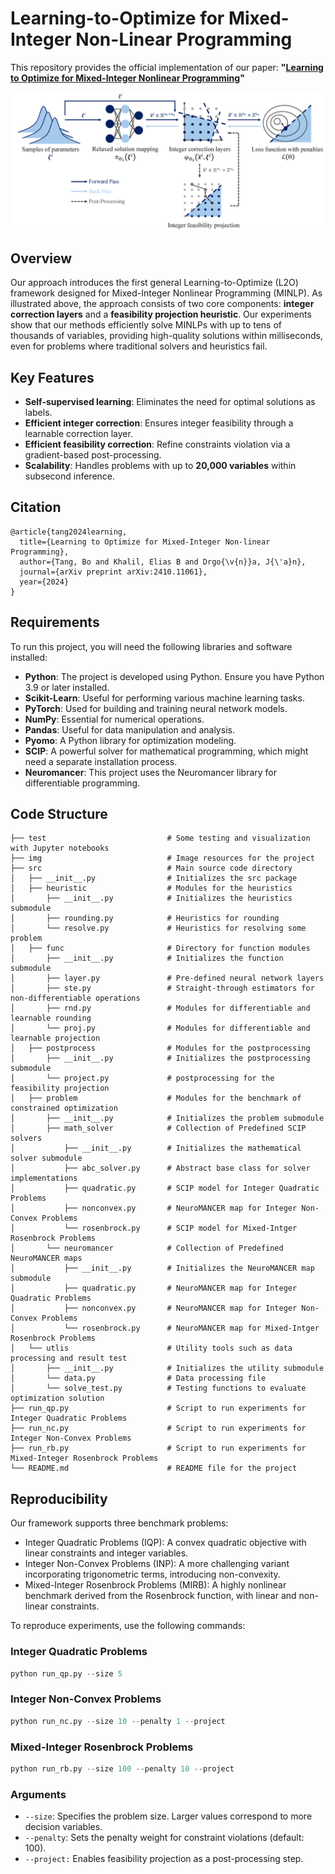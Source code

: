 # Learning-to-Optimize for Mixed-Integer Non-Linear Programming

This repository provides the official implementation of our paper: **"[Learning to Optimize for Mixed-Integer Nonlinear Programming](https://arxiv.org/abs/2410.11061)"**

![Framework](img/pipeline.png)


## Overview

Our approach introduces the first general Learning-to-Optimize (L2O) framework designed for Mixed-Integer Nonlinear Programming (MINLP). As illustrated above, the approach consists of two core components: **integer correction layers** and a **feasibility projection heuristic**. Our experiments show that our methods efficiently solve MINLPs with up to tens of thousands of variables, providing high-quality solutions within milliseconds, even for problems where traditional solvers and heuristics fail.


## Key Features

- **Self-supervised learning**: Eliminates the need for optimal solutions as labels.
- **Efficient integer correction**: Ensures integer feasibility through a learnable correction layer.
- **Efficient feasibility correction**: Refine constraints violation via a gradient-based post-processing.
- **Scalability**: Handles problems with up to **20,000 variables** within subsecond inference.  


## Citation

```
@article{tang2024learning,
  title={Learning to Optimize for Mixed-Integer Non-linear Programming},
  author={Tang, Bo and Khalil, Elias B and Drgo{\v{n}}a, J{\'a}n},
  journal={arXiv preprint arXiv:2410.11061},
  year={2024}
}
```

## Requirements

To run this project, you will need the following libraries and software installed:

- **Python**: The project is developed using Python. Ensure you have Python 3.9 or later installed.
- **Scikit-Learn**: Useful for performing various machine learning tasks.
- **PyTorch**: Used for building and training neural network models.
- **NumPy**: Essential for numerical operations.
- **Pandas**: Useful for data manipulation and analysis.
- **Pyomo**: A Python library for optimization modeling.
- **SCIP**: A powerful solver for mathematical programming, which might need a separate installation process.
- **Neuromancer**: This project uses the Neuromancer library for differentiable programming.


## Code Structure

```
├── test                           # Some testing and visualization with Jupyter notebooks
├── img                            # Image resources for the project
├── src                            # Main source code directory
│   ├── __init__.py                # Initializes the src package
│   ├── heuristic                  # Modules for the heuristics
│       ├── __init__.py            # Initializes the heuristics submodule
│       ├── rounding.py            # Heuristics for rounding
│       └── resolve.py             # Heuristics for resolving some problem
│   ├── func                       # Directory for function modules
│       ├── __init__.py            # Initializes the function submodule
│       ├── layer.py               # Pre-defined neural network layers
│       ├── ste.py                 # Straight-through estimators for non-differentiable operations
│       ├── rnd.py                 # Modules for differentiable and learnable rounding
│       └── proj.py                # Modules for differentiable and learnable projection
│   ├── postprocess                # Modules for the postprocessing
│       ├── __init__.py            # Initializes the postprocessing submodule
│       └── project.py             # postprocessing for the feasibility projection
│   ├── problem                    # Modules for the benchmark of constrained optimization
│       ├── __init__.py            # Initializes the problem submodule
│       ├── math_solver            # Collection of Predefined SCIP solvers
│           ├── __init__.py        # Initializes the mathematical solver submodule
│           ├── abc_solver.py      # Abstract base class for solver implementations
│           ├── quadratic.py       # SCIP model for Integer Quadratic Problems
│           ├── nonconvex.py       # NeuroMANCER map for Integer Non-Convex Problems
│           └── rosenbrock.py      # SCIP model for Mixed-Intger Rosenbrock Problems
│       └── neuromancer            # Collection of Predefined NeuroMANCER maps
│           ├── __init__.py        # Initializes the NeuroMANCER map submodule
│           ├── quadratic.py       # NeuroMANCER map for Integer Quadratic Problems
│           ├── nonconvex.py       # NeuroMANCER map for Integer Non-Convex Problems
│           └── rosenbrock.py      # NeuroMANCER map for Mixed-Intger Rosenbrock Problems
│   └── utlis                      # Utility tools such as data processing and result test
│       ├── __init__.py            # Initializes the utility submodule
│       └── data.py                # Data processing file
│       └── solve_test.py          # Testing functions to evaluate optimization solution
├── run_qp.py                      # Script to run experiments for Integer Quadratic Problems
├── run_nc.py                      # Script to run experiments for Integer Non-Convex Problems
├── run_rb.py                      # Script to run experiments for Mixed-Integer Rosenbrock Problems
└── README.md                      # README file for the project
```


## Reproducibility

Our framework supports three benchmark problems:

- Integer Quadratic Problems (IQP): A convex quadratic objective with linear constraints and integer variables.
- Integer Non-Convex Problems (INP): A more challenging variant incorporating trigonometric terms, introducing non-convexity.
- Mixed-Integer Rosenbrock Problems (MIRB): A highly nonlinear benchmark derived from the Rosenbrock function, with linear and non-linear constraints.

To reproduce experiments, use the following commands:

### Integer Quadratic Problems

```Python
python run_qp.py --size 5
```
### Integer Non-Convex Problems

```Python
python run_nc.py --size 10 --penalty 1 --project
```
### Mixed-Integer Rosenbrock Problems

```Python
python run_rb.py --size 100 --penalty 10 --project
```

### Arguments

- `--size`: Specifies the problem size. Larger values correspond to more decision variables.
- `--penalty`: Sets the penalty weight for constraint violations (default: 100).
- `--project:` Enables feasibility projection as a post-processing step.
